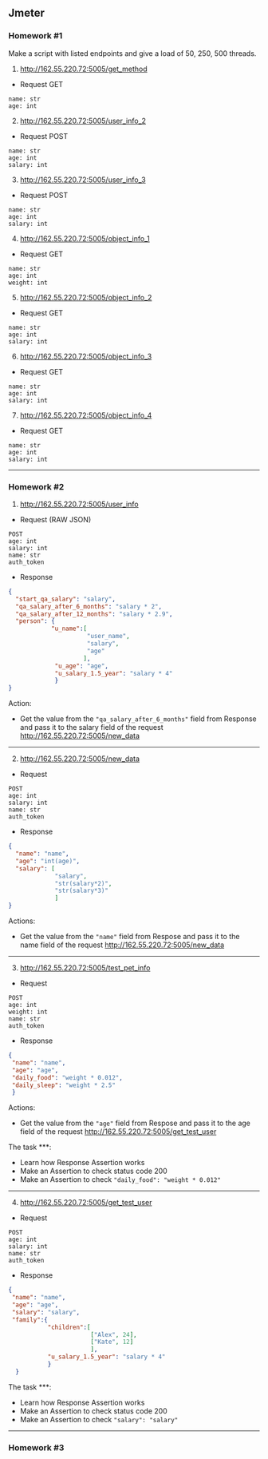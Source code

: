 ## Jmeter
### Homework #1

Make a script with listed endpoints and give a load of 50, 250, 500 threads.


1. http://162.55.220.72:5005/get_method
- Request GET
```
name: str
age: int
```
2. http://162.55.220.72:5005/user_info_2
- Request POST
```
name: str
age: int
salary: int
```
3. http://162.55.220.72:5005/user_info_3
- Request POST
```
name: str
age: int
salary: int
```
4. http://162.55.220.72:5005/object_info_1
- Request GET
```
name: str
age: int
weight: int
```
5. http://162.55.220.72:5005/object_info_2
- Request GET
```
name: str
age: int
salary: int
```
6. http://162.55.220.72:5005/object_info_3
- Request GET
```
name: str
age: int
salary: int
```
7. http://162.55.220.72:5005/object_info_4
- Request GET
```
name: str
age: int
salary: int
```
-------------
### Homework #2

1. http://162.55.220.72:5005/user_info
- Request (RAW JSON)
```
POST
age: int
salary: int
name: str
auth_token
```
- Response
```json
{
  "start_qa_salary": "salary",
  "qa_salary_after_6_months": "salary * 2",
  "qa_salary_after_12_months": "salary * 2.9",
  "person": {
            "u_name":[
                      "user_name",
                      "salary",
                      "age"
                     ],
             "u_age": "age",
             "u_salary_1.5_year": "salary * 4"
             }
}
```
Action:
+ Get the value from the `"qa_salary_after_6_months"` field from Response and pass it to the salary field of the request http://162.55.220.72:5005/new_data
----------------------
2. http://162.55.220.72:5005/new_data
- Request
```
POST
age: int
salary: int
name: str
auth_token
```
- Response
```json
{
  "name": "name",
  "age": "int(age)",
  "salary": [
             "salary",
             "str(salary*2)",
             "str(salary*3)"
             ]
}
```
Actions:
+ Get the value from the `"name"` field from Respose and pass it to the name field of the request http://162.55.220.72:5005/new_data
----------------------
3. http://162.55.220.72:5005/test_pet_info
- Request
```
POST
age: int
weight: int
name: str
auth_token
```
- Response
```json
{
 "name": "name",
 "age": "age",
 "daily_food": "weight * 0.012",
 "daily_sleep": "weight * 2.5"
 }
```
Actions:
+ Get the value from the `"age"` field from Respose and pass it to the age field of the request http://162.55.220.72:5005/get_test_user

The task ***:
+ Learn how Response Assertion works
+ Make an Assertion to check status code 200
+ Make an Assertion to check `"daily_food": "weight * 0.012"`
----------------------
4) http://162.55.220.72:5005/get_test_user
- Request
```
POST
age: int
salary: int
name: str
auth_token
```
- Response
```json
{
 "name": "name",
 "age": "age",
 "salary": "salary",
 "family":{
           "children":[
                       ["Alex", 24],
                       ["Kate", 12]
                       ],
           "u_salary_1.5_year": "salary * 4"
           }
  }
```
The task ***:
+ Learn how Response Assertion works
+ Make an Assertion to check status code 200
+ Make an Assertion to check `"salary": "salary"`

-------------
### Homework #3


